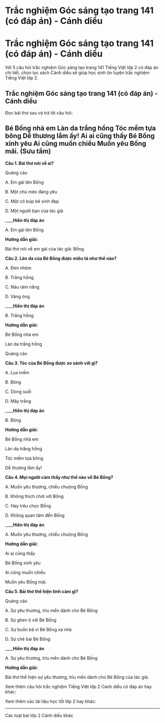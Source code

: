 # Trắc nghiệm Góc sáng tạo trang 141 (có đáp án) - Cánh diều

# Trắc nghiệm Góc sáng tạo trang 141 (có đáp án) - Cánh diều

Với 5 câu hỏi trắc nghiệm Góc sáng tạo trang 141 Tiếng Việt lớp 2 có đáp án chi tiết, chọn lọc sách Cánh diều sẽ giúp học sinh ôn luyện trắc nghiệm Tiếng Việt lớp 2.

## Trắc nghiệm Góc sáng tạo trang 141 (có đáp án) - Cánh diều

Đọc bài thơ sau và trả lời câu hỏi: 

Bé Bống nhà em Làn da trắng hồng Tóc mềm tựa bông Dễ thương lắm ấy! Ai ai cũng thấy Bé Bống xinh yêu Ai cũng muốn chiều Muốn yêu Bống mãi. (Sưu tầm)  
---  
  
**Câu 1. Bài thơ nói về ai?**

Quảng cáo

A. Em gái tên Bống

B. Một chú mèo đáng yêu

C. Một cô búp bê xinh đẹp

D. Một người bạn của tác giả

____**Hiển thị đáp án**

A. Em gái tên Bống

**Hướng dẫn giải:**

Bài thơ nói về em gái của tác giả: Bống.

**Câu 2. Làn da của Bé Bống được miêu tả như thế nào?**

A. Đen nhẻm

B. Trắng hồng

C. Nâu rám nắng

D. Vàng óng

____**Hiển thị đáp án**

B. Trắng hồng

**Hướng dẫn giải:**

Bé Bống nhà em

Làn da trắng hồng

Quảng cáo

**Câu 3. Tóc của Bé Bống được so sánh với gì?**

A. Lụa mềm

B. Bông

C. Dòng suối

D. Mây trắng

____**Hiển thị đáp án**

B. Bông

**Hướng dẫn giải:**

Bé Bống nhà em

Làn da trắng hồng

Tóc mềm tựa bông

Dễ thương lắm ấy!

**Câu 4. Mọi người cảm thấy như thế nào về Bé Bống?**

A. Muốn yêu thương, chiều chuộng Bống

B. Không thích chơi với Bống

C. Hay trêu chọc Bống

D. Không quan tâm đến Bống

____**Hiển thị đáp án**

A. Muốn yêu thương, chiều chuộng Bống

**Hướng dẫn giải:**

Ai ai cũng thấy

Bé Bống xinh yêu

Ai cũng muốn chiều

Muốn yêu Bống mãi.

**Câu 5. Bài thơ thể hiện tình cảm gì?**

Quảng cáo

A. Sự yêu thương, trìu mến dành cho Bé Bống

B. Sự ghen tị với Bé Bống

C. Sự buồn bã vì Bé Bống xa nhà

D. Sự chê bai Bé Bống

____**Hiển thị đáp án**

A. Sự yêu thương, trìu mến dành cho Bé Bống

**Hướng dẫn giải:**

Bài thơ thể hiện sự yêu thương, trìu mến dành cho Bé Bống của tác giả.

Xem thêm câu hỏi trắc nghiệm Tiếng Việt lớp 2 Cánh diều có đáp án hay khác:

Xem thêm các tài liệu học tốt lớp 2 hay khác:

* * *

Các loạt bài lớp 2 Cánh diều khác
